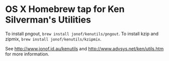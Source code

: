 # OS X Homebrew tap for Ken Silverman's Utilities

To install pngout, `brew install jonof/kenutils/pngout`.
To install kzip and zipmix, `brew install jonof/kenutils/kzipmix`.

See http://www.jonof.id.au/kenutils and http://www.advsys.net/ken/utils.htm
for more information.
